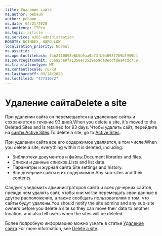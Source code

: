 ```yaml
---
title: Удаление сайта
ms.author: pebaum
author: pebaum
ms.date: 04/21/2020
ms.audience: ITPro
ms.topic: article
ms.service: o365-administration
ROBOTS: NOINDEX, NOFOLLOW
localization_priority: Normal
ms.assetid: ''
ms.openlocfilehash: 7bb2110898e8b5b9aa9a73fb04698f759b5959b4
ms.sourcegitcommit: c6692ce0fa1358ec3529e59ca0ecdfdea4cdc759
ms.translationtype: MT
ms.contentlocale: ru-RU
ms.lasthandoff: 09/14/2020
ms.locfileid: "47731072"
---
```

# <a name="delete-a-site"></a><span data-ttu-id="584e1-102">Удаление сайта</span><span class="sxs-lookup"><span data-stu-id="584e1-102">Delete a site</span></span>

<span data-ttu-id="584e1-103">При удалении сайта он перемещается на удаленные сайты и сохраняется в течение 93 дней.</span><span class="sxs-lookup"><span data-stu-id="584e1-103">When you delete a site, it's moved to the Deleted Sites and is retained for 93 days.</span></span> <span data-ttu-id="584e1-104">Чтобы удалить сайт, перейдите на [сайты Active Sites](https://admin.microsoft.com/sharepoint?page=sitemanagement&modern=true).</span><span class="sxs-lookup"><span data-stu-id="584e1-104">To delete a site, go to [Active Sites](https://admin.microsoft.com/sharepoint?page=sitemanagement&modern=true).</span></span> 

<span data-ttu-id="584e1-105">При удалении сайта все его содержимое удаляется, в том числе:</span><span class="sxs-lookup"><span data-stu-id="584e1-105">When you delete a site, everything within it is deleted, including:</span></span>

- <span data-ttu-id="584e1-106">Библиотеки документов и файлы.</span><span class="sxs-lookup"><span data-stu-id="584e1-106">Document libraries and files.</span></span>
- <span data-ttu-id="584e1-107">Списки и данные списков.</span><span class="sxs-lookup"><span data-stu-id="584e1-107">Lists and list data.</span></span>
- <span data-ttu-id="584e1-108">Параметры и журнал сайта.</span><span class="sxs-lookup"><span data-stu-id="584e1-108">Site settings and history.</span></span>
- <span data-ttu-id="584e1-109">Все дочерние сайты и их содержимое.</span><span class="sxs-lookup"><span data-stu-id="584e1-109">Any sub-sites and their contents.</span></span>

<span data-ttu-id="584e1-110">Следует уведомить администраторов сайта и всех дочерних сайтов, прежде чем удалять сайт, чтобы они могли перемещать свои данные в другое расположение, а также сообщать пользователям о том, что сайты будут удалены.</span><span class="sxs-lookup"><span data-stu-id="584e1-110">You should notify the site admins and any sub-site owners before you delete a site so they can move their data to another location, and also tell users when the sites will be deleted.</span></span>

<span data-ttu-id="584e1-111">Более подробную информацию можно узнать в статье [Удаление сайта](https://docs.microsoft.com/sharepoint/delete-site-collection).</span><span class="sxs-lookup"><span data-stu-id="584e1-111">For more information, see [Delete a site](https://docs.microsoft.com/sharepoint/delete-site-collection).</span></span>
